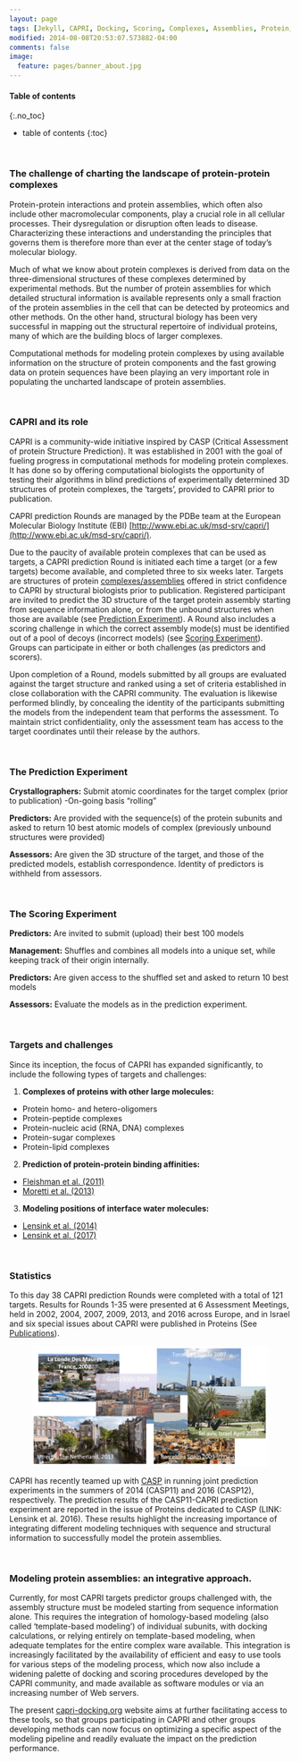```yaml
---
layout: page 
tags: [Jekyll, CAPRI, Docking, Scoring, Complexes, Assemblies, Protein, Structure]
modified: 2014-08-08T20:53:07.573882-04:00
comments: false
image:
  feature: pages/banner_about.jpg
---
```

#### Table of contents
{:.no_toc}
* table of contents
{:toc}

<br>

### The challenge of charting the landscape of protein-protein complexes

Protein-protein interactions and protein assemblies, which often also include other macromolecular components, play a crucial role in all cellular processes. Their dysregulation or disruption often leads to disease. Characterizing these interactions and understanding the principles that governs them is therefore more than ever at the center stage of today’s molecular biology.  

Much of what we know about protein complexes is derived from data on the three-dimensional structures of these complexes determined by experimental methods. But the number of protein assemblies for which detailed structural information is available represents only a small fraction of the protein assemblies in the cell that can be detected by proteomics and other methods. On the other hand, structural biology has been very successful in mapping out the structural repertoire of individual proteins, many of which are the building blocs of larger complexes. 

Computational methods for modeling protein complexes by using available information on the structure of protein components and the fast growing data on protein sequences have been playing an very important role in populating the uncharted landscape of protein assemblies.  

<br>

### CAPRI and its role

CAPRI is a community-wide initiative inspired by CASP (Critical Assessment of protein Structure Prediction). It was established in 2001 with the goal of fueling progress in computational methods for modeling protein complexes.  It has done so by offering computational biologists the opportunity of testing their algorithms in blind predictions of experimentally determined 3D structures of protein complexes, the ‘targets’, provided to CAPRI prior to publication. 

CAPRI prediction Rounds are managed by the PDBe team at the European Molecular Biology Institute (EBI) [http://www.ebi.ac.uk/msd-srv/capri/](http://www.ebi.ac.uk/msd-srv/capri/). 

Due to the paucity of available protein complexes that can be used as targets, a CAPRI prediction Round is initiated each time a target (or a few targets) become available, and completed three to six weeks later. Targets are structures of protein [complexes/assemblies](#targets-and-challenges) offered in strict confidence to CAPRI by structural biologists prior to publication.  Registered participant are invited to predict the 3D structure of the target protein assembly starting from sequence information alone, or from the unbound structures when those are available (see [Prediction Experiment](#the-prediction-experiment)). A Round also includes a scoring challenge in which the correct assembly mode(s) must be identified out of a pool of decoys (incorrect models) (see [Scoring Experiment](#the-scoring-experiment)). Groups can participate in either or both challenges (as predictors and scorers).  

Upon completion of a Round, models submitted by all groups are evaluated against the target structure and ranked using a set of criteria established in close collaboration with the CAPRI community. The evaluation is likewise performed blindly, by concealing the identity of the participants submitting the models from the independent team that performs the assessment. To maintain strict confidentiality, only the assessment team has access to the target coordinates until their release by the authors.  

<br>

### The Prediction Experiment

__Crystallographers:__ Submit atomic coordinates for the target complex (prior to publication) -On-going basis “rolling”

__Predictors:__  Are provided with the sequence(s) of the protein subunits and asked to return 10 best atomic models of complex (previously unbound structures were provided) 
	            
__Assessors:__  Are given the 3D structure of the target, and those of the predicted models, establish correspondence. Identity of predictors is withheld from assessors.

<br>

### The Scoring Experiment

__Predictors:__ Are invited to submit (upload) their best 100 models

__Management:__ Shuffles and combines all models into a unique set, while keeping track of their origin internally.

__Predictors:__ Are given access to the shuffled set and asked to return 10 best models

__Assessors:__ Evaluate the models as in the prediction experiment.

<br>

### Targets and challenges

Since its inception, the focus of CAPRI has expanded significantly, to include the following types of targets and challenges:

1. __Complexes of proteins with other large molecules:__
* Protein homo- and hetero-oligomers
* Protein-peptide complexes
* Protein-nucleic acid (RNA, DNA) complexes
* Protein-sugar complexes
* Protein-lipid complexes 
  

2. __Prediction of protein-protein binding affinities:__
* [Fleishman et al. (2011)](http://doi.org/doi:10.1016/j.jmb.2011.09.031)
* [Moretti et al. (2013)](http://doi.org/doi:10.1002/prot.24356)
  

3. __Modeling positions of interface water molecules:__
* [Lensink et al. (2014)](http://doi.org/doi:10.1002/prot.24439)
* [Lensink et al. (2017)](http://doi.org/doi:10.1002/prot.25215)

<br>

### Statistics

To this day 38 CAPRI prediction Rounds were completed with a total of 121 targets. Results for Rounds 1-35 were presented at 6 Assessment Meetings, held in 2002, 2004, 2007, 2009, 2013, and 2016 across Europe, and in Israel and six special issues about CAPRI were published in Proteins (See [Publications](/publications/)).

<figure>
    <img src="/images/capri/capri-meetings.png">
</figure>

CAPRI has recently teamed up with [CASP](http://www.predictioncenter.org) in running joint prediction experiments in the summers of 2014 (CASP11) and 2016 (CASP12), respectively. The prediction results of the CASP11-CAPRI prediction experiment are reported in the issue of Proteins dedicated to CASP (LINK: Lensink et al. 2016). These results highlight the increasing importance of integrating different modeling techniques with sequence and structural information to successfully model the protein assemblies.

<br>

### Modeling protein assemblies: an integrative approach.

Currently, for most CAPRI targets predictor groups challenged with, the assembly structure must be modeled starting from sequence information alone. This requires the integration of homology-based modeling (also called ‘template-based modeling’) of individual subunits, with docking calculations, or relying entirely on template-based modeling, when adequate templates for the entire complex ware available. This integration is increasingly facilitated by the availability of efficient and easy to use tools for various steps of the modeling process, which now also include a widening palette of docking and scoring procedures developed by the CAPRI community, and made available as software modules or via an increasing number of Web servers. 

The present [capri-docking.org](http://www.capri-docking.org) website aims at further facilitating access to these tools, so that groups participating in CAPRI and other groups developing methods can now focus on optimizing a specific aspect of the modeling pipeline and readily evaluate the impact on the prediction performance.

